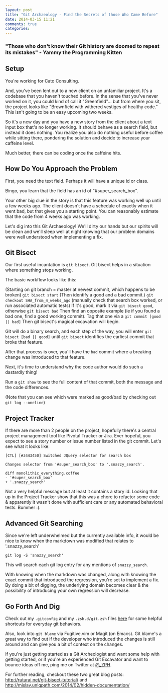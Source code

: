 ```yaml
---
layout: post
title: "Git Archaeology - Find the Secrets of those Who Came Before"
date: 2014-03-15 11:21
comments: true
categories: 
---
```


### "Those who don't know their Git history are doomed to repeat its mistakes" - Yammy the Programming Kitten

## Setup

You're working for Cato Consulting.

And, you've been lent out to a new client on an unfamiliar project. It's a codebase that you haven't touched before.  In the sense that you've never worked on it, you could kind of call it "Greenfield"... but from where you sit, the project looks like "Brownfield with withered vestiges of healthy code."  This isn't going to be an easy upcoming two weeks.

So it's a new day and you have a new story from the client about a text input box that's no longer working.  It should behave as a search field, but instead it does nothing.  You realize you also do nothing useful before coffee while sitting there, pondering the solution and decide to increase your caffeine level. 

Much better, there can be coding once the caffeine hits.

## How Do You Approach the Problem

First, you need the text field. Perhaps it will have a unique id or class.

Bingo, you learn that the field has an id of "#super_search_box".

Your other big clue in the story is that this feature was working well up until a few weeks ago.  The client doesn't have a schedule of exactly when it went bad, but that gives you a starting point.  You can reasonably estimate that the code from 4 weeks ago was working.

Let's dig into this Git Archaeology!  We'll dirty our hands but our spirits will be clean and we'll sleep well at night knowing that our problem domains were well understood when implementing a fix.

## Git Bisect

Our first useful incantation is `git bisect`.  Git bisect helps in a situation where something stops working.

The basic workflow looks like this:

(Starting on git branch = master at newest commit, which happens to be broken)
`git bisect start`
(Then identify a good and a bad commit.)
`git checkout SHA_from_4_weeks_ago`
(manually check that search box worked, or run associated automatic tests)
If it's good, mark it via `git bisect good`, otherwise `git bisect bad`
Then find an opposite example (ie if you found a bad one, find a good working commit).
Tag that one via a `git commit [good || bad]`
Then git bisect's magical excavation will begin.

Git will do a binary search, and each step of the way, you will enter `git bisect [bad || good]` until `git bisect` identifies the earliest commit that broke that feature.

After that process is over, you'll have the `bad` commit where a breaking change was introduced to that feature.

Next, it's time to understand why the code author would do such a dastardly thing!

Run a `git show` to see the full content of that commit, both the message and the code differences.

(Note that you can see which were marked as good/bad by checking out `git log --oneline`)

## Project Tracker

If there are more than 2 people on the project, hopefully there's a central project management tool like Pivotal Tracker or Jira.  Ever hopeful, you expect to see a story number or issue number listed in the git commit.  Let's see what it looks like:

```
[CTL] [#3443450] Switched JQuery selector for search box

Changes selector from '#super_search_box' to '.snazzy_search'.

diff monolithic_everything.coffee
- '#super_search_box'
+ '.snazzy_search'

```

Not a very helpful message but at least it contains a story id.  Looking that up in the Project Tracker show that this was a chore to refactor some code & apparently it wasn't done with sufficient care or any automated behavioral tests.  Bummer :(.

## Advanced Git Searching

Since we're left underwhelmed but the currently available info, it would be nice to know when the markdown was modified that relates to '.snazzy_search'

`git log -S 'snazzy_search'`

This will search each git log entry for any mentions of `snazzy_search`.

With knowing when the markdown was changed, along with knowing the exact commit that introduced the regression, you're set to implement a fix.  By doing a bit of digging, the underlying domain becomes clear & the possibility of introducing your own regression will decrease.

## Go Forth And Dig

Check out my `.gitconfig` and my `.zsh.d/git.zsh` files [here](http://github.com/zph/zph) for some helpful shortcuts for everyday git behaviors.

Also, look into `git blame` via Fugitive.vim or Magit (on Emacs).  Git blame's a great way to find out if the developer who introduced the changes is still around and can give you a bit of context on the changes.

If you're just getting started as a Git Archeologist and want some help with getting started, or if you're an experienced Git Excavator and want to bounce ideas off me, ping me on Twitter at [@_ZPH](https://twitter.com/_ZPH).

For further reading, checkout these two great blog posts: http://ruturaj.net/git-bisect-tutorial/ and http://mislav.uniqpath.com/2014/02/hidden-documentation/
